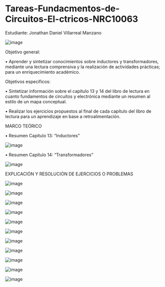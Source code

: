 # Tareas-Fundacmentos-de-Circuitos-El-ctricos-NRC10063
Estudiante: Jonathan Daniel Villarreal Manzano

![image](https://user-images.githubusercontent.com/116780175/215345623-5012a2e3-a1c5-456f-b6ea-73e1ea0660df.png)

Objetivo general:

•	     Aprender y sintetizar conocimientos sobre inductores y transformadores, mediante una lectura comprensiva y la
realización de actividades prácticas; para un enriquecimiento académico. 

Objetivos específicos:

•	     Sintetizar información sobre el capítulo 13 y 14 del libro de lectura en cuanto fundamentos de circuitos y electrónica mediante
un resumen al estilo de un mapa conceptual.  

•	     Realizar los ejercicios propuestos al final de cada capítulo del libro de lectura para un aprendizaje en base a retroalimentación. 

MARCO TEÓRICO

•	Resumen Capítulo 13: “Inductores”

![image](https://user-images.githubusercontent.com/116780175/215345713-19421429-431e-4f6e-8f20-56b1ab6427a0.png)

•	Resumen Capítulo 14: “Transformadores”

![image](https://user-images.githubusercontent.com/116780175/216184843-e93a472f-da85-41f5-b70f-43661bba326e.png)

EXPLICACIÓN Y RESOLUCIÓN DE EJERCICIOS O PROBLEMAS

![image](https://user-images.githubusercontent.com/116780175/215345733-3c8720cd-a176-4930-9d4f-19d58c120403.png)

![image](https://user-images.githubusercontent.com/116780175/215345747-01b86dec-24b7-407f-84aa-4199a57ca3d4.png)

![image](https://user-images.githubusercontent.com/116780175/215345765-119ea26e-b899-4d7d-85f6-b7c637752987.png)

![image](https://user-images.githubusercontent.com/116780175/215345776-114aee9a-b214-4373-93fb-5bab16b649aa.png)

![image](https://user-images.githubusercontent.com/116780175/215345785-fcea776c-a804-4d67-b71d-309aaaab0ec9.png)

![image](https://user-images.githubusercontent.com/116780175/215345793-5ab9c82a-3e18-45ca-a0d9-c446ac6edd30.png)

![image](https://user-images.githubusercontent.com/116780175/215345808-5ac33d64-91fe-4218-a150-641c318645fb.png)

![image](https://user-images.githubusercontent.com/116780175/215345825-9ac47b17-753f-4a53-aa33-38687ad7ef5b.png)

![image](https://user-images.githubusercontent.com/116780175/215345853-f178d2ec-480d-4424-a0a8-a2a6e7d4a1d6.png)

![image](https://user-images.githubusercontent.com/116780175/216184927-3f520c88-0bf4-4227-a4a2-1a93612b4bab.png)

![image](https://user-images.githubusercontent.com/116780175/216184978-68063dba-8a1d-42d3-a996-9a6e722c9893.png)


